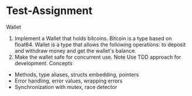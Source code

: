 # Test-Assignment

Wallet
1. Implement a Wallet that holds bitcoins. Bitcoin is a type based on float64. Wallet is a
type that allows the following operations: to deposit and withdraw money and get the
wallet's balance.
2. Make the wallet safe for concurrent use.
Note
Use TDD approach for development.
Concepts
- Methods, type aliases, structs embedding, pointers
- Error handling, error values, wrapping errors
- Synchronization with mutex, race detector
